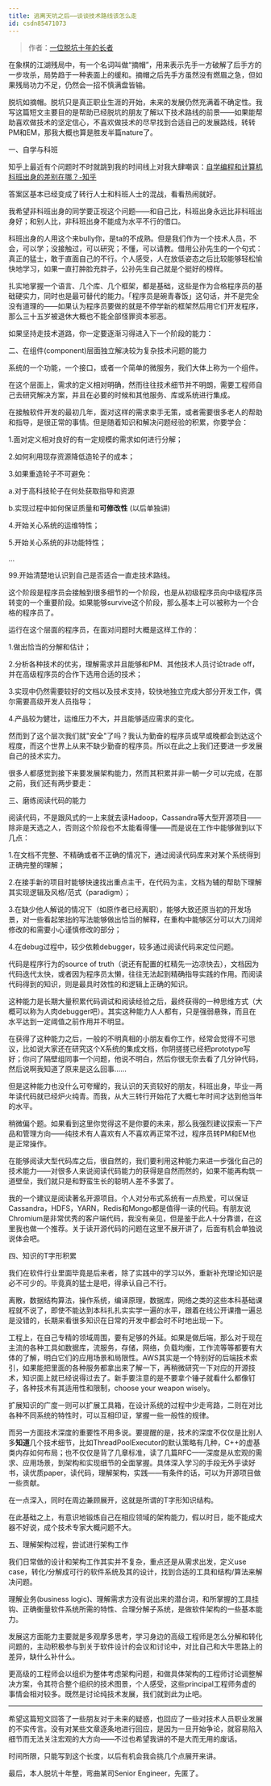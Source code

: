 ```yaml
---
title: 逃离天坑之后——谈谈技术路线该怎么走
id: csdn85471073
---
```


> 作者：[一位脱坑十年的长者](http://bestmajor.org/article/5c1f765c9b99ae4bb0870405)

在象棋的江湖残局中，有一个名词叫做“摘帽”，用来表示先手一方破解了后手方的一步攻杀，局势趋于一种表面上的缓和。摘帽之后先手方虽然没有燃眉之急，但如果残局功力不足，仍然会一招不慎满盘皆输。

脱坑如摘帽。脱坑只是真正职业生涯的开始，未来的发展仍然充满着不确定性。我写这篇短文主要目的是帮助已经脱坑的朋友了解以下技术路线的前景——如果能帮助喜欢做技术的坚定信心，不喜欢做技术的尽早找到合适自己的发展路线，转转PM和EM，那我大概也算是胜发半篇nature了。

一、自学与科班

知乎上最近有个问题时不时就跳到我的时间线上对我大肆嘲讽：[自学编程和计算机科班出身的差别在哪？-知乎](https://www.zhihu.com/question/67948916/answer/258731158)

答案区基本已经变成了转行人士和科班人士的混战，看看热闹就好。

我希望非科班出身的同学要正视这个问题——和自己比，科班出身永远比非科班出身好；和别人比，非科班出身不能成为水平不行的借口。

科班出身的人用这个来bully你，是ta的不成熟。但是我们作为一个技术人员，不会，可以学；没接触过，可以研究；不懂，可以请教。借用公孙先生的一个句式：真正的猛士，敢于直面自己的不行。个人感受，人在放低姿态之后比较能够轻松愉快地学习，如果一直打肿脸充胖子，公孙先生自己就是个挺好的榜样。

扎实地掌握一个语言、几个库、几个框架，都是基础，这些是作为合格程序员的基础硬实力，同时也是最可替代的能力。「程序员是碗青春饭」这句话，并不是完全没有道理的——如果认为程序员要做的就是不停学新的框架然后用它们开发程序，那么三十五岁被退休大概也不能全部怪罪资本邪恶。

如果坚持走技术道路，你一定要逐渐习得进入下一个阶段的能力：

二、在组件(component)层面独立解决较为复杂技术问题的能力

系统的一个功能，一个接口，或者一个简单的微服务，我们大体上称为一个组件。

在这个层面上，需求的定义相对明确，然而往往技术细节并不明朗，需要工程师自己去研究解决方案，并且在必要的时候和其他服务、库或系统进行集成。

在接触软件开发的最初几年，面对这样的需求束手无策，或者需要很多老人的帮助和指导，是很正常的事情。但是随着知识和解决问题经验的积累，你要学会：

1.面对定义相对良好的有一定规模的需求如何进行分解；

2.如何利用现存资源降低造轮子的成本；

3.如果重造轮子不可避免：

a.对于高科技轮子在何处获取指导和资源

b.实现过程中如何保证质量和**可修改性** (以后单独讲)

4.开始关心系统的运维特性；

5.开始关心系统的非功能特性；

…

99.开始清楚地认识到自己是否适合一直走技术路线。

这个阶段是程序员会接触到很多细节的一个阶段，也是从初级程序员向中级程序员转变的一个重要阶段。如果能够survive这个阶段，那么基本上可以被称为一个合格的程序员了。

运行在这个层面的程序员，在面对问题时大概是这样工作的：

1.做出恰当的分解和估计；

2.分析各种技术的优劣，理解需求并且能够和PM、其他技术人员讨论trade off，并在高级程序员的合作下选用合适的技术；

3.实现中仍然需要较好的文档以及技术支持，较快地独立完成大部分开发工作，偶尔需要高级开发人员指导；

4.产品较为健壮，运维压力不大，并且能够适应需求的变化。

然而到了这个层次我们就"安全"了吗？我认为勤奋的程序员或早或晚都会到达这个程度，而这个世界上从来不缺少勤奋的程序员。所以在此之上我们还要进一步发展自己的技术实力。

很多人都感觉到接下来要发展架构能力，然而其积累并非一朝一夕可以完成，在那之前，我们还有两步要走：

三、磨练阅读代码的能力

阅读代码，不是跟风式的一上来就去读Hadoop，Cassandra等大型开源项目——除非是天选之人，否则这个阶段也不太能看得懂——而是说在工作中能够做到以下几点：

1.在文档不完整、不精确或者不正确的情况下，通过阅读代码库来对某个系统得到正确完整的理解；

2.在接手新的项目时能够快速找出重点主干，在代码为主，文档为辅的帮助下理解其实现逻辑及风格/范式（paradigm）；

3.在缺少他人解说的情况下（如原作者已经离职），能够大致还原当初的开发场景，对一些看起笨拙的写法能够做出恰当的解释，在重构中能够区分可以大刀阔斧修改的和需要小心谨慎修改的部分；

4.在debug过程中，较少依赖debugger，较多通过阅读代码来定位问题。

代码是程序行为的source of truth（说还有配置的杠精先一边凉快去），文档因为代码迭代太快，或者因为程序员太懒，往往无法起到精确指导实践的作用。而阅读代码得到的知识，则是最具时效性的和逻辑上正确的知识。

这种能力是长期大量积累代码调试和阅读经验之后，最终获得的一种思维方式（大概可以称为人肉debugger吧）。其实这种能力人人都有，只是强弱悬殊，而且在水平达到一定阈值之前作用并不明显。

在获得了这种能力之后，一般的不明真相的小朋友看你工作，经常会觉得不可思议，比如说大家还在研究这个X系统的集成文档，你阴搓搓已经把prototype写好；你问了隔壁组同事一个问题，他说不明白，然后你很无奈去看了几分钟代码，然后说啊我知道了原来是这么回事……

但是这种能力也没什么可夸耀的，我认识的天资较好的朋友，科班出身，毕业一两年读代码就已经炉火纯青。而我，从大三转行开始花了大概七年时间才达到他当年的水平。

稍微偏个题。如果看到这里你觉得这不是你要的未来，那么我强烈建议探索一下产品和管理方向——纯技术有人喜欢有人不喜欢再正常不过，程序员转PM和EM也是正常操作。

在能够阅读大型代码库之后，很自然的，我们要利用这种能力来进一步强化自己的技术能力——对很多人来说阅读代码能力的获得是自然而然的，如果不能再构筑一道壁垒，我们就只是和野蛮生长的聪明人差不多罢了。

我的一个建议是阅读著名开源项目。个人对分布式系统有一点热爱，可以保证Cassandra，HDFS，YARN，Redis和Mongo都是值得一读的代码。有朋友说Chromium是非常优秀的客户端代码，我没有亲见，但是鉴于此人十分靠谱，在这里我也做一个推荐。关于读开源代码的问题在这里不展开讲了，后面有机会单独说说体会吧。

四、知识的T字形积累

我们在软件行业里面毕竟是后来者，除了实践中的学习以外，重新补充理论知识是必不可少的。毕竟真的猛士是吧，得承认自己不行。

离散，数据结构算法，操作系统，编译原理，数据库，网络之类的这些本科基础课程就不说了，即使不能达到本科扎扎实实学一遍的水平，跟着在线公开课撸一遍总是没错的，长期来看很多知识在日常的开发中都会时不时地出现一下。

工程上，在自己专精的领域周围，要有足够的外延。如果是做后端，那么对于现在主流的各种工具如数据库，流服务，存储，网络，负载均衡，工作流等等都要有大体的了解，明白它们的应用场景和局限性。AWS其实是一个特别好的后端技术索引，如果能把里面的各种服务都拿出来了解一下，再稍微研究一下对应的开源技术，知识面上就已经说得过去了。新手要注意的是不要拿个锤子就看什么都像钉子，各种技术有其适用性和限制，choose your weapon wisely。

扩展知识的广度一则可以扩展工具箱，在设计系统的过程中少走弯路，二则在对比各种不同系统的特性时，可以互相印证，掌握一些一般性的规律。

而另一方面技术深度的重要性不用多说。要提醒的是，技术的深度不仅仅是比别人多**知道**几个技术细节，比如ThreadPoolExecutor的默认策略有几种，C++的虚基类内存如何布局；也不仅仅是背了几章标准，读了几篇RFC——深度是从宏观的需求、应用场景，到架构和实现细节的全面掌握。具体深入学习的手段无外乎读好书，读优质paper，读代码，理解架构，实践——有条件的话，可以为开源项目做一些贡献。

在一点深入，同时在周边兼顾展开，这就是所谓的T字形知识结构。

在此基础之上，有意识地锻炼自己在相应领域的架构能力，假以时日，能不能成大器不好说，成个技术专家大概问题不大。

五、理解架构过程，尝试进行架构工作

我们日常做的设计和架构工作其实并不复杂，重点还是从需求出发，定义use case，转化/分解成可行的软件系统及其的设计，找到合适的工具和结构/算法来解决问题。

理解业务(business logic)、理解需求方没有说出来的潜台词，和所掌握的工具挂钩、正确衡量软件系统所需的特性、合理分解子系统，是做软件架构的一些基本能力。

发展这方面能力主要就是多观摩多思考，学习身边的高级工程师是怎么分解和转化问题的，主动积极参与到关于软件设计的会议和讨论中，对比自己和大牛思路上的差异，缺什么补什么。

更高级的工程师会以组织为整体考虑架构问题，和做具体架构的工程师讨论调整解决方案，令其符合整个组织的技术图景，个人感受，这些principal工程师务虚的事情会相对较多。既然是讨论纯技术发展，我们就到此为止吧。

----

希望这篇短文回答了一些朋友对于未来的疑惑，也回应了一些对技术人员职业发展的不实传言。没有对某些文章逐条地进行回应，是因为一旦开始争论，就容易陷入细节而无法关注宏观的大方向——不过也希望我讲的不是大而无用的废话。

时间所限，只能写到这个长度，以后有机会我会挑几个点展开来讲。

最后，本人脱坑十年整，弯曲某司Senior Engineer，先匿了。